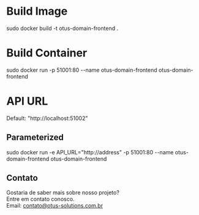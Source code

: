# Build Image
sudo docker build -t otus-domain-frontend .

# Build Container
sudo docker run -p 51001:80 --name otus-domain-frontend otus-domain-frontend 

# API URL
Default: "http://localhost:51002"

## Parameterized
sudo docker run -e API_URL="http://address" -p 51001:80 --name otus-domain-frontend otus-domain-frontend 

## Contato
Gostaria de saber mais sobre nosso projeto? <br />
Entre em contato conosco. <br />
Email: contato@otus-solutions.com.br <br />
